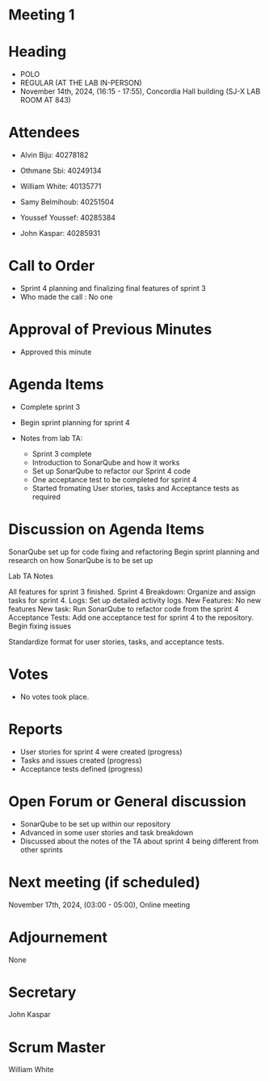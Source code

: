 # Meeting 1
# Heading

- POLO
- REGULAR (AT THE LAB IN-PERSON)
- November 14th, 2024,  (16:15 - 17:55), Concordia Hall building (SJ-X LAB ROOM AT 843)
  
# Attendees

- Alvin Biju: 40278182

- Othmane Sbi: 40249134

- William White: 40135771

- Samy Belmihoub: 40251504

- Youssef Youssef: 40285384

- John Kaspar: 40285931

# Call to Order

- Sprint 4 planning and finalizing final features of sprint 3
- Who made the call : No one
  
# Approval of Previous Minutes

- Approved this minute
  
# Agenda Items

- Complete sprint 3
- Begin sprint planning for sprint 4

- Notes from lab TA:

  - Sprint 3 complete
  - Introduction to SonarQube and how it works
  - Set up SonarQube to refactor our Sprint 4 code
  - One acceptance test to be completed for sprint 4
  - Started fromating User stories, tasks and Acceptance tests as required


# Discussion on Agenda Items
SonarQube set up for code fixing and refactoring
Begin sprint planning and research on how SonarQube is to be set up

Lab TA Notes

All features for sprint 3 finished.
Sprint 4 Breakdown: Organize and assign tasks for sprint 4.
Logs: Set up detailed activity logs.
New Features: No new features
New task: Run SonarQube to refactor code from the sprint 4
Acceptance Tests: Add one acceptance test for sprint 4 to the repository.
Begin fixing issues

Standardize format for user stories, tasks, and acceptance tests.
  
# Votes

- No votes took place.
  
# Reports

- User stories for sprint 4 were created (progress)
- Tasks and issues created (progress)
- Acceptance tests defined (progress)
  
# Open Forum or General discussion

- SonarQube to be set up within our repository
- Advanced in some user stories and task breakdown
- Discussed about the notes of the TA about sprint 4 being different from other sprints
  
# Next meeting (if scheduled)

 November 17th, 2024,  (03:00 - 05:00), Online meeting
  

# Adjournement
None

# Secretary
John Kaspar

# Scrum Master
William White



